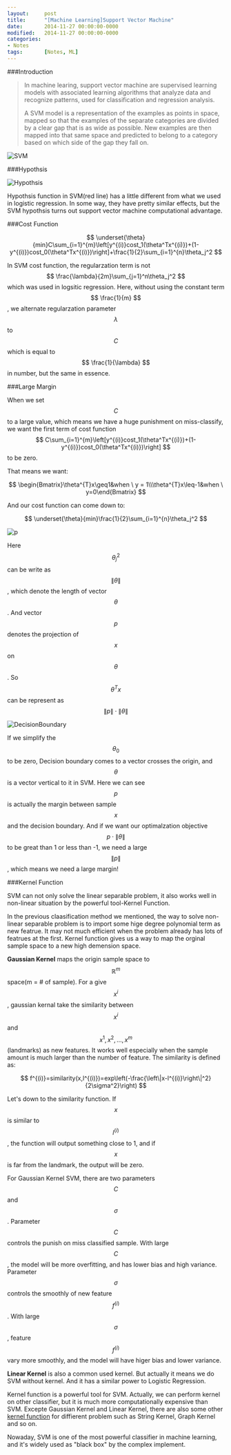 ```yaml
---
layout: 	post
title:  	"[Machine Learning]Support Vector Machine"
date:   	2014-11-27 00:00:00-0000
modified:	2014-11-27 00:00:00-0000
categories: 
- Notes
tags:		[Notes, ML]
---
```


###Introduction

>In machine learing, support vector machine are supervised learning models with associated learning algorithms that analyze data and recognize patterns, used for classification and regression analysis. 
>
>A SVM model is a representation of the examples as points in space, mapped so that the examples of the separate categories are divided by a clear gap that is as wide as possible. New examples are then mapped into that same space and predicted to belong to a category based on which side of the gap they fall on.

![SVM][SVM]

###Hypothsis

![Hypothsis][Hypothsis]

Hypothsis function in SVM(red line) has a little different from what we used in logistic regression. In some way, they have pretty similar effects, but the SVM hypothsis turns out support vector machine computational advantage. 

###Cost Function

$$ \underset{\theta}{min}C\sum_{i=1}^{m}\left[y^{(i)}cost_1(\theta^Tx^{(i)})+(1-y^{(i)})cost_0(\theta^Tx^{(i)})\right]+\frac{1}{2}\sum_{i=1}^{n}\theta_j^2 $$

In SVM cost function, the regularzation term is not $$ \frac{\lambda}{2m}\sum_{j=1}^n\theta_j^2 $$ which was used in logsitic regression. Here, without using the constant term $$ \frac{1}{m} $$ , we alternate regularzation parameter $$ \lambda $$ to $$ C $$ which is equal to $$ \frac{1}{\lambda} $$ in number, but the same in essence.

###Large Margin

When we set $$ C $$ to a large value, which means we have a huge punishment on miss-classify, we want the first term of cost function $$ C\sum_{i=1}^{m}\left[y^{(i)}cost_1(\theta^Tx^{(i)})+(1-y^{(i)})cost_0(\theta^Tx^{(i)})\right] $$ to be zero. 

That means we want:

$$ \begin{Bmatrix}\theta^{T}x\geq1&when \ y = 1\\\theta^{T}x\leq-1&when \ y=0\end{Bmatrix} $$

And our cost function can come down to:

$$ \underset{\theta}{min}\frac{1}{2}\sum_{i=1}^{n}\theta_j^2 $$

![p][p]

Here $$ \theta_j^2 $$ can be write as $$ \left\|\theta\right\| $$, which denote the length of vector $$ \theta $$. And vector $$ p $$ denotes the projection of $$ x $$ on  $$ \theta $$. So $$ \theta^{T}x $$ can be represent as $$ \left\|p\right\|\cdot \left \| \theta \right \| $$ 

![DecisionBoundary][DecisionBoundary]

If we simplify the $$ \theta_0 $$ to be zero, Decision boundary comes to a vector crosses the origin, and $$ \theta $$ is a vector vertical to it in SVM. Here we can see $$ p $$ is actually the margin between sample $$ x $$ and the decision boundary. And if we want our optimalzation objective $$ p\cdot\left\|\theta\right\| $$ to be great than 1 or less than -1, we need a large $$ \left\|p\right\| $$, which means we need a large margin!

###Kernel Function

SVM can not only solve the linear separable problem, it also works well in non-linear situation by the powerful tool-Kernel Function.

In the previous claasification method we mentioned, the way to solve non-linear separable problem is to import some hige degree polynomial term as new featrue. It may not much efficient when the problem already has lots of featrues at the first.
Kernel function gives us a way to map the orginal sample space to a new high demension space.

**Gaussian Kernel** maps the origin sample space to $$ \mathbb{R}^m $$ space(m = # of sample). For a give $$ x^{i} $$, gaussian kernal take the similarity between $$ x^{i} $$ and $$ x^1, x^2, ..., x^m $$(landmarks) as new features. It works well especially when the sample amount is much larger than the number of feature. The similarity is defined as:

$$ f^{(i)}=similarity(x,l^{(i)})=exp\left(-\frac{\left\|x-l^{(i)}\right\|^2}{2\sigma^2}\right) $$

Let's down to the similarity function. If $$ x $$ is similar to $$ l^{(i)} $$, the function will output something close to 1, and if $$ x $$ is far from the landmark, the output will be zero.

For Gaussian Kernel SVM, there are two parameters $$ C $$ and $$ \sigma $$. Parameter $$ C $$ controls the punish on miss classified sample. With large $$ C $$, the model will be more overfitting, and has lower bias and high variance. Parameter $$ \sigma $$ controls the smoothly of new feature $$ f^{(i)} $$. With large $$ \sigma $$, feature $$ f^{(i)} $$ vary more smoothly, and the model will have higer bias and lower variance.

**Linear Kernel** is also a common used kernel. But actually it means we do SVM without kernel. And it has a similar power to Logistic Regression.

Kernel function is a powerful tool for SVM. Actually, we can perform kernel on other classifier, but it is much more computationally expensive than SVM. Excepte Gaussian Kernel and Linear Kernel, there are also some other [kernel function][Kernel function] for diffierent problem such as String Kernel, Graph Kernel and so on.

Nowaday, SVM is one of the most powerful classifier in machine learning, and it's widely used as "black box" by the complex implement. 


[Hypothsis]:/images/SVM_Hypothsis.png
[SVM]:/images/SVM.png
[DecisionBoundary]:/images/SVM_db.png
[p]:/images/SVM_p.png
[Kernel function]:http://en.wikipedia.org/wiki/Kernel_method